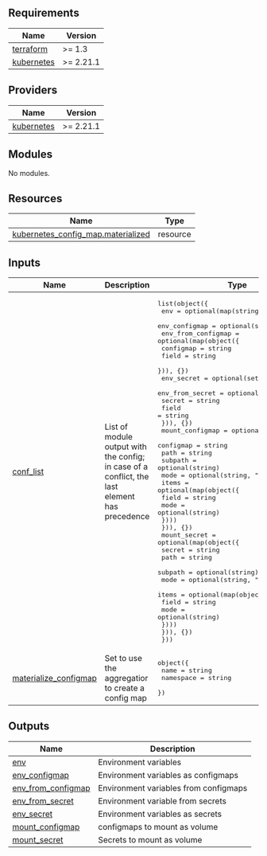 <!-- BEGIN_TF_DOCS -->
## Requirements

| Name | Version |
|------|---------|
| <a name="requirement_terraform"></a> [terraform](#requirement\_terraform) | >= 1.3 |
| <a name="requirement_kubernetes"></a> [kubernetes](#requirement\_kubernetes) | >= 2.21.1 |

## Providers

| Name | Version |
|------|---------|
| <a name="provider_kubernetes"></a> [kubernetes](#provider\_kubernetes) | >= 2.21.1 |

## Modules

No modules.

## Resources

| Name | Type |
|------|------|
| [kubernetes_config_map.materialized](https://registry.terraform.io/providers/hashicorp/kubernetes/latest/docs/resources/config_map) | resource |

## Inputs

| Name | Description | Type | Default | Required |
|------|-------------|------|---------|:--------:|
| <a name="input_conf_list"></a> [conf\_list](#input\_conf\_list) | List of module output with the config; in case of a conflict, the last element has precedence | <pre>list(object({<br/>    env           = optional(map(string), {})<br/>    env_configmap = optional(set(string), [])<br/>    env_from_configmap = optional(map(object({<br/>      configmap = string<br/>      field     = string<br/>    })), {})<br/>    env_secret = optional(set(string), [])<br/>    env_from_secret = optional(map(object({<br/>      secret = string<br/>      field  = string<br/>    })), {})<br/>    mount_configmap = optional(map(object({<br/>      configmap = string<br/>      path      = string<br/>      subpath   = optional(string)<br/>      mode      = optional(string, "0644")<br/>      items = optional(map(object({<br/>        field = string<br/>        mode  = optional(string)<br/>      })))<br/>    })), {})<br/>    mount_secret = optional(map(object({<br/>      secret  = string<br/>      path    = string<br/>      subpath = optional(string)<br/>      mode    = optional(string, "0644")<br/>      items = optional(map(object({<br/>        field = string<br/>        mode  = optional(string)<br/>      })))<br/>    })), {})<br/>  }))</pre> | n/a | yes |
| <a name="input_materialize_configmap"></a> [materialize\_configmap](#input\_materialize\_configmap) | Set to use the aggregatior to create a config map | <pre>object({<br/>    name      = string<br/>    namespace = string<br/>  })</pre> | `null` | no |

## Outputs

| Name | Description |
|------|-------------|
| <a name="output_env"></a> [env](#output\_env) | Environment variables |
| <a name="output_env_configmap"></a> [env\_configmap](#output\_env\_configmap) | Environment variables as configmaps |
| <a name="output_env_from_configmap"></a> [env\_from\_configmap](#output\_env\_from\_configmap) | Environment variables from configmaps |
| <a name="output_env_from_secret"></a> [env\_from\_secret](#output\_env\_from\_secret) | Environment variable from secrets |
| <a name="output_env_secret"></a> [env\_secret](#output\_env\_secret) | Environment variables as secrets |
| <a name="output_mount_configmap"></a> [mount\_configmap](#output\_mount\_configmap) | configmaps to mount as volume |
| <a name="output_mount_secret"></a> [mount\_secret](#output\_mount\_secret) | Secrets to mount as volume |
<!-- END_TF_DOCS -->